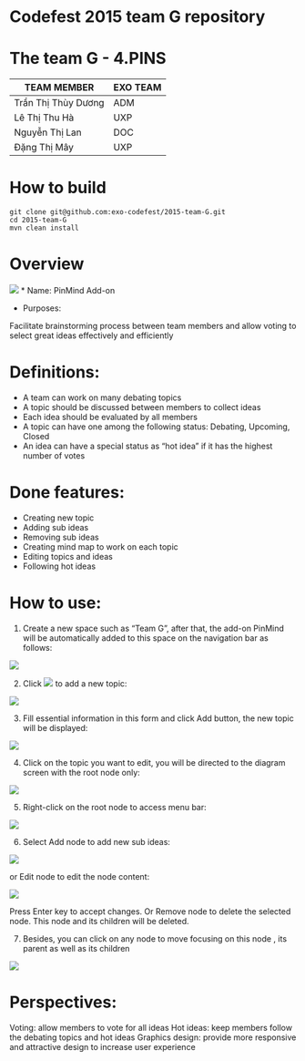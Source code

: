 Codefest 2015 team G repository
===========

# The team G - 4.PINS


TEAM MEMBER | EXO TEAM
------------ | -------------
Trần Thị Thùy Dương | ADM
Lê Thị Thu Hà | UXP
Nguyễn Thị Lan | DOC
Đặng Thị Mây | UXP

# How to build

	git clone git@github.com:exo-codefest/2015-team-G.git
	cd 2015-team-G
	mvn clean install

# Overview 
<img src="images/generalmindmap.png" />
* Name: PinMind Add-on

* Purposes:  

Facilitate brainstorming process between team members and allow voting to select great ideas effectively and efficiently

# Definitions:

- A team can work on many debating topics
- A topic should be discussed between members to collect ideas
- Each idea should be evaluated by all members
- A topic can have one among the following status: Debating, Upcoming, Closed
- An idea can have a special status as “hot idea” if it has the highest number of votes

# Done features:

- Creating new topic
- Adding sub ideas
- Removing sub ideas
- Creating mind map  to work on each topic
- Editing topics and ideas 
- Following hot ideas 

# How to use:

1. Create a new space such as “Team G”, after that, the add-on PinMind will be automatically added to this space on the navigation bar as follows:

<img src="images/navigationbar.png" />

2. Click <img src="images/newtopicbtn.png" /> to add a new topic:

 <img src="images/newtopicform.png" />
 
3. Fill essential information in this form and click Add button, the new topic will be displayed:

 <img src="images/exhibitiontopic.png" />
 
4. Click on the topic you want to edit, you will be directed to the diagram screen with the root node only:

<img src="images/rootnode.png" />

5. Right-click on the root node to access menu bar:

<img src="images/menubar.png" />

6. Select Add node to add new sub ideas:

<img src="images/nodedemo.png" />

or Edit node to edit the node content:

<img src="images/nodeedit.png" />

Press Enter key to accept changes.
Or Remove node to delete the selected node. This node and its children will be deleted.

7. Besides, you can click on any node to move focusing on this node , its parent as well as its children

<img src="images/focusnode.png" />

# Perspectives:

Voting: allow members to vote for all ideas
Hot ideas: keep members follow the debating topics and hot ideas
Graphics design: provide more responsive and attractive design to increase user experience
